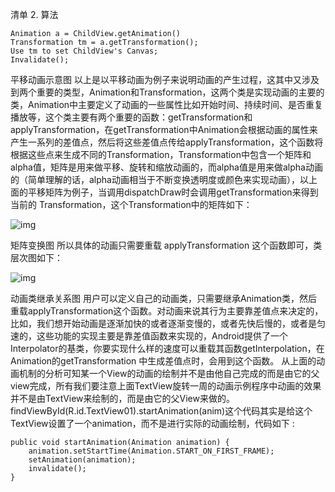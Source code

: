 清单 2. 算法
```  
Animation a = ChildView.getAnimation()
Transformation tm = a.getTransformation();
Use tm to set ChildView's Canvas;
Invalidate();
```
平移动画示意图
以上是以平移动画为例子来说明动画的产生过程，这其中又涉及到两个重要的类型，Animation和Transformation，这两个类是实现动画的主要的类，Animation中主要定义了动画的一些属性比如开始时间、持续时间、是否重复播放等，这个类主要有两个重要的函数：getTransformation和applyTransformation，在getTransformation中Animation会根据动画的属性来产生一系列的差值点，然后将这些差值点传给applyTransformation，这个函数将根据这些点来生成不同的Transformation，Transformation中包含一个矩阵和alpha值，矩阵是用来做平移、旋转和缩放动画的，而alpha值是用来做alpha动画的（简单理解的话，alpha动画相当于不断变换透明度或颜色来实现动画），以上面的平移矩阵为例子，当调用dispatchDraw时会调用getTransformation来得到当前的 Transformation，这个Transformation中的矩阵如下：

![img](http://emanual.github.io/md-android/img/media_animation/18_animation.png) 

矩阵变换图
所以具体的动画只需要重载 applyTransformation 这个函数即可，类层次图如下：

![img](http://emanual.github.io/md-android/img/media_animation/18_animation2.png)  

动画类继承关系图
用户可以定义自己的动画类，只需要继承Animation类，然后重载applyTransformation这个函数。对动画来说其行为主要靠差值点来决定的，比如，我们想开始动画是逐渐加快的或者逐渐变慢的，或者先快后慢的，或者是匀速的，这些功能的实现主要是靠差值函数来实现的，Android提供了一个Interpolator的基类，你要实现什么样的速度可以重载其函数getInterpolation，在Animation的getTransformation 中生成差值点时，会用到这个函数。
从上面的动画机制的分析可知某一个View的动画的绘制并不是由他自己完成的而是由它的父view完成，所有我们要注意上面TextView旋转一周的动画示例程序中动画的效果并不是由TextView来绘制的，而是由它的父View来做的。findViewById(R.id.TextView01).startAnimation(anim)这个代码其实是给这个TextView设置了一个animation，而不是进行实际的动画绘制，代码如下 :
```  
public void startAnimation(Animation animation) {
	animation.setStartTime(Animation.START_ON_FIRST_FRAME);
	setAnimation(animation);
	invalidate();
}
```
